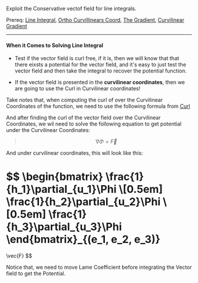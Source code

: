 Exploit the Conservative vectof field for line integrals. 

Prereq: [Line Integral](Line%20Integral.md), [Ortho Curvillinears Coord](Ortho%20Curvillinears%20Coord.md), [The Gradient](The%20Gradient.md), [Curvilinear Gradient](Curvilinear%20Gradient.md)

---

#### When it Comes to Solving Line Integral 

* Test if the vector field is curl free, if it is, then we will know that that there eixsts a potential for the vector field, and it's easy to just test the vector field and then take the integral to recover the potential function. 

* If the vector field is presented in the **curvilinear coordinates**, then we are going to use the Curl in Curvilinear coordinates! 

Take notes that, when computing the curl of over the Curvilinear Coordinates of the function, we need to use the following formula from [Curl](Curl.md)

And after finding the curl of the vector field over the Curvilinear Coordinates, we wil need to solve the following equation to get potential under the Curvilinear Coordinates: 

> $$\nabla \Phi = \vec{F}$$

And under curvilinear coordinates, this will look like this: 

$$
\begin{bmatrix}
	\frac{1}{h_1}\partial_{u_1}\Phi
	\\[0.5em]
	\frac{1}{h_2}\partial_{u_2}\Phi
	\\[0.5em]
	\frac{1}{h_3}\partial_{u_3}\Phi
\end{bmatrix}_{(e_1, e_2, e_3)}
=
\vec{F}
$$

Notice that, we need to move Lame Coefficient before integrating the Vector field to get the Potential. 
